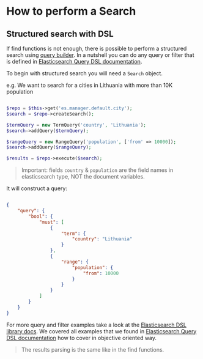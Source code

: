 # How to perform a Search

## Structured search with DSL

If find functions is not enough, there is possible to perform a structured search using [query builder](https://github.com/ongr-io/ElasticsearchDSL). In a nutshell you can do any query or filter that is defined in [Elasticsearch Query DSL documentation](https://www.elastic.co/guide/en/elasticsearch/reference/current/query-dsl.html).

To begin with structured search you will need a `Search` object.

e.g. We want to search for a cities in Lithuania with more than 10K population

```php

$repo = $this->get('es.manager.default.city');
$search = $repo->createSearch();

$termQuery = new TermQuery('country', 'Lithuania');
$search->addQuery($termQuery);

$rangeQuery = new RangeQuery('population', ['from' => 10000]);
$search->addQuery($rangeQuery);

$results = $repo->execute($search);

```

> Important: fields `country` & `population` are the field names in elasticsearch type, NOT the document variables.

It will construct a query:

```json

{
    "query": {
        "bool": {
            "must": [
                {
                    "term": {
                        "country": "Lithuania"
                    }
                },
                {
                    "range": {
                        "population": {
                            "from": 10000
                        }
                    }
                }
            ]
        }
    }
}

```

For more query and filter examples take a look at the [Elasticsearch DSL library docs](https://github.com/ongr-io/ElasticsearchDSL/blob/master/docs/index.md). We covered all examples that we found in [Elasticsearch Query DSL documentation](https://www.elastic.co/guide/en/elasticsearch/reference/current/query-dsl.html) how to cover in objective oriented way.

> The results parsing is the same like in the find functions.
